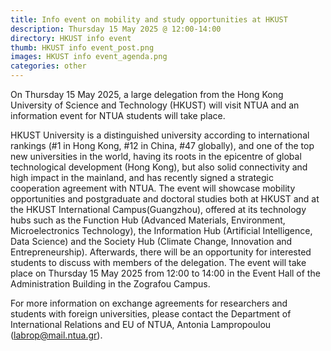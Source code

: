 ```yaml
---
title: Info event on mobility and study opportunities at HKUST
description: Thursday 15 May 2025 @ 12:00-14:00
directory: HKUST info event
thumb: HKUST info event_post.png
images: HKUST info event_agenda.png
categories: other
---
```

On Thursday 15 May 2025, a large delegation from the Hong Kong University of Science and Technology (HKUST) will visit NTUA and an information event for NTUA students will take place. 

HKUST University is a distinguished university according to international rankings (#1 in Hong Kong, #12 in China, #47 globally), and one of the top new universities in the world, having its roots in the epicentre of global technological development (Hong Kong), but also solid connectivity and high impact in the mainland, and has recently signed a strategic cooperation agreement with NTUA.
The event will showcase mobility opportunities and postgraduate and doctoral studies both at HKUST and at the HKUST International Campus(Guangzhou), offered at its technology hubs such as the Function Hub (Advanced Materials, Environment, Microelectronics Technology), the Information Hub (Artificial Intelligence, Data Science) and the Society Hub (Climate Change, Innovation and Entrepreneurship). Afterwards, there will be an opportunity for interested students to discuss with members of the delegation. 
The event will take place on Thursday 15 May 2025 from 12:00 to 14:00 in the Event Hall of the Administration Building in the Zografou Campus.

For more information on exchange agreements for researchers and students with foreign universities, please contact the Department of International Relations and EU of NTUA, Antonia Lampropoulou (labrop@mail.ntua.gr).
